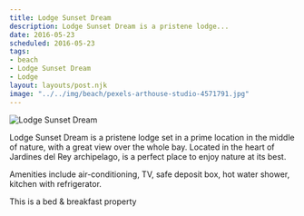 ```yaml
---
title: Lodge Sunset Dream
description: Lodge Sunset Dream is a pristene lodge...
date: 2016-05-23
scheduled: 2016-05-23
tags:
- beach
- Lodge Sunset Dream
- Lodge
layout: layouts/post.njk
image: "../../img/beach/pexels-arthouse-studio-4571791.jpg"
---
```


![Lodge Sunset Dream](../../img/beach/pexels-arthouse-studio-4571791.jpg)

Lodge Sunset Dream is a pristene lodge set in a prime location in the middle of nature, with a great view over the whole bay. Located in the heart of Jardines del Rey archipelago, is a perfect place to enjoy nature at its best.

Amenities include air-conditioning, TV, safe deposit box, hot water shower, kitchen with refrigerator.



This is a bed & breakfast property
